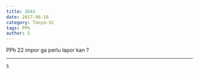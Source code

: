 ```yaml
---
title: 2643
date: 2017-06-16
category: Tanya-SC
tags: PPh
author: S
---
```


PPh 22 impor ga perlu lapor kan ?

---



`S`
